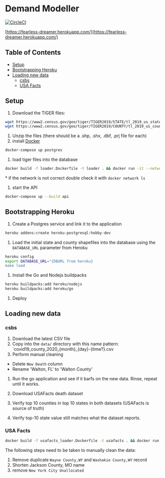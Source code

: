 
# Demand Modeller

[![CircleCI](https://circleci.com/gh/nickrobison-usds/demand-modeler.svg?style=svg)](https://circleci.com/gh/nickrobison-usds/demand-modeler)

[https://fearless-dreamer.herokuapp.com/](https://fearless-dreamer.herokuapp.com/)

## Table of Contents

* [Setup](#Setup)
* [Bootstrapping Heroku](#bootstrapping-heroku)
* [Loading new data](#loading-new-data)
  * [csbs](#csbs)
  * [USA Facts](#usa-facts)

## Setup

1. Download the TIGER files:

  ```bash
  wget https://www2.census.gov/geo/tiger/TIGER2019/STATE/tl_2019_us_state.zip -O data/tl_2019_us_state.zip
  wget https://www2.census.gov/geo/tiger/TIGER2019/COUNTY/tl_2019_us_county.zip -O data/tl_2019_us_county.zip
  ```

1. Unzip the files (there should be a .shp, .shx, .dbf, .prj file for each)
1. install [Docker](https://docs.docker.com/install/)

  ```bash
  docker-compose up postgres
  ```

1. load tiger files into the database

  ```bash
  docker build -f loader.Dockerfile -t loader . && docker run -it --network=demand-modeler_default loader
  ```

  \* if the network is not correct double check it with `docker network ls`

1. start the API

  ```bash
  docker-compose up --build api
  ```

## Bootstrapping Heroku

1. Create a Postgres service and link it to the application

```bash
heroku addons:create heroku-postgresql:hobby-dev
```

1. Load the initial state and county shapefiles into the database using the `DATABASE_URL` parameter from Heroku

```bash
heroku config
export DATABASE_URL="{DBURL from heroku}
make load
```

1. Install the Go and Nodejs buildpacks

```bash
heroku buildpacks:add heroku/nodejs
heroku buildpacks:add heroku/go
```

1. Deploy

## Loading new data

### csbs

1. Download the latest CSV file
1. Copy into the `data/` directory with this name pattern: `covid19_county_2020_{month}_{day}-{time?}.csv
1. Perform manual cleaning

* Delete `New Death` column
* Rename 'Walton, FL' to 'Walton County'

1. Run the go application and see if it barfs on the new data. Rinse, repeat until it works.

1. Download USAFacts death dataset
1. Verify top 10 counties in top 10 states in both datasets (USAFacts is source of truth)
1. Verify top-10 state value still matches what the dataset reports.

### USA Facts

```bash
docker build -f usafacts_loader.Dockerfile -t usafacts . && docker run -it --network=demand-modeler_default usafacts
```

The following steps need to be taken to manually clean the data:

1. Remove duplicate `Wayne County,WY` and `Washakie County,WY` record
1. Shorten Jackson County, MO name
1. remove `New York City Unallocated`